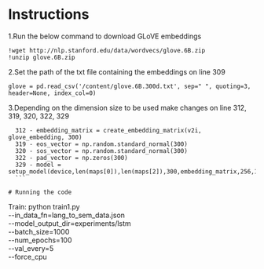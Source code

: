 # Instructions
1.Run the below command to download GLoVE embeddings
```
!wget http://nlp.stanford.edu/data/wordvecs/glove.6B.zip
!unzip glove.6B.zip
```
2.Set the path of the txt file containing the embeddings on line 309 
 ```
 glove = pd.read_csv('/content/glove.6B.300d.txt', sep=" ", quoting=3, header=None, index_col=0)
 ```
 
3.Depending on the dimension size to be used make changes on line  312, 319, 320, 322, 329
  ```
    312 - embedding_matrix = create_embedding_matrix(v2i, glove_embedding, 300)
    319 - eos_vector = np.random.standard_normal(300)
    320 - sos_vector = np.random.standard_normal(300)
    322 - pad_vector = np.zeros(300)
    329 - model = setup_model(device,len(maps[0]),len(maps[2]),300,embedding_matrix,256,1)
    ```
  
# Running the code
```
Train:
python train1.py \
    --in_data_fn=lang_to_sem_data.json \
    --model_output_dir=experiments/lstm \
    --batch_size=1000 \
    --num_epochs=100 \
    --val_every=5 \
    --force_cpu 
```


